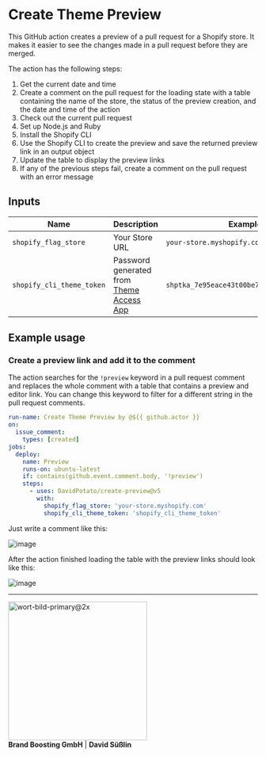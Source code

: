# Create Theme Preview

This GitHub action creates a preview of a pull request for a Shopify store. It makes it easier to see the changes made in a pull request before they are merged.

The action has the following steps:

1. Get the current date and time
2. Create a comment on the pull request for the loading state with a table containing the name of the store, the status of the preview creation, and the date and time of the action
3. Check out the current pull request
4. Set up Node.js and Ruby
5. Install the Shopify CLI
6. Use the Shopify CLI to create the preview and save the returned preview link in an output object
7. Update the table to display the preview links
8. If any of the previous steps fail, create a comment on the pull request with an error message


## Inputs
| Name | Description | Example |
| ---- | ----------- | ------- |
| `shopify_flag_store` | Your Store URL | `your-store.myshopify.com` | 
| `shopify_cli_theme_token` | Password generated from [Theme Access App](https://shopify.dev/themes/tools/theme-access) | `shptka_7e95eace43t00be7f9f8612325212805` |


## Example usage

### Create a preview link and add it to the comment
The action searches for the `!preview` keyword in a pull request comment and replaces the whole comment with a table that contains a preview and editor link. You can change this keyword to filter for a different string in the pull request comments.

```yaml
run-name: Create Theme Preview by @${{ github.actor }}
on:
  issue_comment:      
    types: [created]    
jobs:                   
  deploy:
    name: Preview
    runs-on: ubuntu-latest
    if: contains(github.event.comment.body, '!preview')
    steps:
      - uses: DavidPotato/create-preview@v5
        with:
          shopify_flag_store: 'your-store.myshopify.com'
          shopify_cli_theme_token: 'shopify_cli_theme_token'
```
<p>Just write a comment like this:</p>

![image](https://user-images.githubusercontent.com/77160493/206173680-5e960d83-807d-4205-9d25-b962e6a30091.png)

<p>After the action finished loading the table with the preview links should look like this:</p>

![image](https://user-images.githubusercontent.com/77160493/206173320-c68ae50a-5afa-48d7-bb70-690612cd1d58.png)

---
<div style="display: inline">
  <img width="280" alt="wort-bild-primary@2x" src="https://user-images.githubusercontent.com/77160493/206194969-10dc2ed8-476d-4639-865e-75c9028109a4.png">
  <div>
    <b>Brand Boosting GmbH</b> |
    <b>David Süßlin</b>
  </div>
</div>
